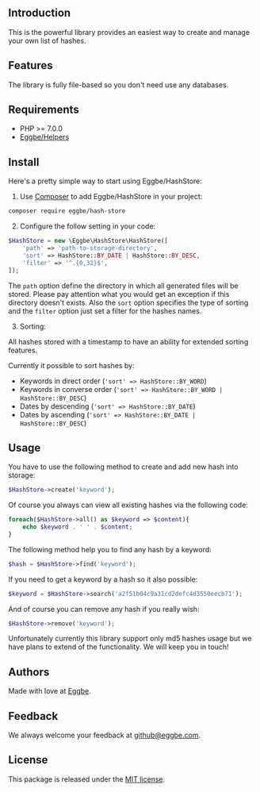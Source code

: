 ## Introduction
This is the powerful library provides an easiest way to create and manage your own list of hashes.      


## Features
The library is fully file-based so you don't need use any databases. 


## Requirements
* PHP >= 7.0.0
* [Eggbe/Helpers](https://github.com/eggbe/helpers)


## Install
Here's a pretty simple way to start using Eggbe/HashStore:

1. Use [Composer](http://getcomposer.org) to add Eggbe/HashStore in your project: 

```bash
composer require eggbe/hash-store
```

2. Configure the follow setting in your code:

```php
$HashStore = new \Eggbe\HashStore\HashStore([
	'path' => 'path-to-storage-directory',
	'sort' => HashStore::BY_DATE | HashStore::BY_DESC,
	'filter' => '^.{0,32}$',
]);
```

The `path` option define the directory in which all generated files will be stored. Please pay attention what you would get an exception if this directory doesn't exists.
Also the `sort` option specifies the type of sorting and the `filter` option just set a filter for the hashes names.     

3. Sorting:

All hashes stored with a timestamp to have an ability for extended sorting features.

Currently it possible to sort hashes by: 
* Keywords in direct order (`'sort' => HashStore::BY_WORD`)
* Keywords in converse order (`'sort' => HashStore::BY_WORD | HashStore::BY_DESC`) 
* Dates by descending (`'sort' => HashStore::BY_DATE`)
* Dates by ascending (`'sort' => HashStore::BY_DATE | HashStore::BY_DESC`) 


## Usage
You have to use the following method to create and add new hash into storage: 

```php
$HashStore->create('keyword');
```
 
Of course you always can view all existing hashes via the following code: 

```php
foreach($HashStore->all() as $keyword => $content){
	echo $keyword . ' ' . $content;
}  
```

The following method help you to find any hash by a keyword:

```php
$hash = $HashStore->find('keyword');
```

If you need to get a keyword by a hash so it also possible:

```php
$keyword = $HashStore->search('a2f51b04c9a31cd2defc4d3550eecb71');
```

And of course you can remove any hash if you really wish:

```php
$HashStore->remove('keyword');
```

Unfortunately currently this library support only md5 hashes usage but we have plans to extend of the functionality. We will keep you in touch!


## Authors
Made with love at [Eggbe](http://eggbe.com).


## Feedback 
We always welcome your feedback at [github@eggbe.com](mailto:github@eggbe.com).


## License
This package is released under the [MIT license](https://github.com/eggbe/hash-store/blob/master/LICENSE).

